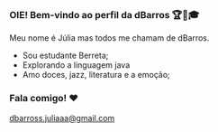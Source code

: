 ### OIE! Bem-vindo ao perfil da dBarros 🏆🎀🎓

Meu nome é Júlia mas todos me chamam de dBarros.

- Sou estudante Berreta;
- Explorando a linguagem java
- Amo doces, jazz, literatura e a emoção;

### Fala comigo! ❤

dbarross.juliaaa@gmail.com
